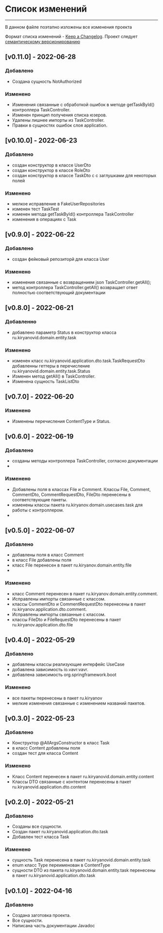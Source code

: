 # Список изменений
___
В данном файле поэтапно изложены все изменения проекта

Формат списка изменений - [Keep a Changelog](https://keepachangelog.com/ru/1.0.0/). Проект следует [семантическому версионированию](https://semver.org/lang/ru/)
## [v0.11.0] - 2022-06-28
### Добавлено
- Создана сущность NotAuthorized
### Изменено
- Изменения связанные с обработкой ошибок в методе getTaskById() контроллера TaskController. 
- Изменен принцип получения списка юзеров.
- Удалены лишнее импорты из TaskController.
- Правки в сущностях ошибок слоя application.

## [v0.10.0] - 2022-06-23
### Добавлено
- создан конструктор в классе UserDto
- создан конструктор в классе RoleDto
- создан конструктор в классе TaskDto c с заглушками для некоторых полей
### Изменено
- мелкое исправление в FakeUserRepositories
- изменен тест TaskTest
- изменен метода getTaskById() контроллера TaskController
- изменения в операциях с Task
## [v0.9.0] - 2022-06-22
### Добавлено
- создан фейковый репозиторй для класса User
### Изменено
- изменения связанные с возвращением json TaskController.getAll();
- метод контроллера TaskController.getAll() возвращает ответ полностью соответствующий документации
## [v0.8.0] - 2022-06-21
### Добавленно
- добавлено параметр Status в конструктор класса ru.kiryanovid.domain.entity.task
### Изменено
- изменен класс ru.kiryanovid.application.dto.task.TaskRequestDto
  добавленны геттеры в перечисление ru.kiryanovid.domain.entity.task.Status
- Изменен метод getAll() в TaskController.
- Изменена сущность TaskListDto
## [v0.7.0] - 2022-06-20
### Изменено
- Изменены перечисления ContentType и Status.

## [v0.6.0] - 2022-06-19
### Добавлено
- созданы методы контроллера TaskController, согласно документации
- 
### Изменено
- Добавлены поля в классах File и Comment. Классы File, Comment, CommentDto, CommentRequestDto, FileDto 
перенесены в соответствующие пакеты.
- изменены классы пакета ru.kiryanov.domain.usecases.task для работы с контроллером.
- 
## [v0.5.0] - 2022-06-07
### Добавлено
- добавлены поля в класс Comment
- в класс File добавлены поля
- класс File перенесен в пакет ru.kiryanov.domain.entity.file
-
### Изменено
- класс Comment перенесен в пакет ru.kiryanov.domain.entity.comment.
- Исправлены импорты связанные с классом.
- классы CommentDto и CommentRequestDto  перенесены в пакет ru.kiryanov.application.dto.comment.
- Исправлены импорты связанные с классом.
- классы FileDto и FileRequestDto  перенесены в пакет ru.kiryanov.application.dto.file
## [v0.4.0] - 2022-05-29
### Добавлено
- добавлены классы реализующие интерфейс UseCase
- добавлена зависимость io.vavr:vavr.
- добавлена зависимость org.springframework.boot

### Изменено
- все пакеты перенесены в пакет ru.kiryanov
- мелкие изменения связанные с изменением названий пакетов.

## [v0.3.0] - 2022-05-23  

### Добавлено
- Конструктор @AllArgsConstructor в класс Task
- в класс Content добавлены поля
- создан тест для класса Content
### Изменено
- Класс Content перенесен в пакет ru.kiryanovid.domain.entity.content
- Классы DTO связанные с контентом перенесены в пакет ru.kiryanovid.application.dto.content

## [v0.2.0] - 2022-05-21

### Добавлено
- Созданы все сущности.
- Создан пакет ru.kiryanovid.application.dto.task
- Добавлен тест класса Task
### Изменено
- сущность Task перенесена в пакет ru.kiryanovid.domain.entity.task
- enum класс Type переименован в ContentType
- сущности DTO из пакета ru.kiryanovid.domain.entity.task перенесены в пакет ru.kiryanovid.application.dto.task

## [v0.1.0] - 2022-04-16

### Добавлено
- Создана заготовка проекта.
- Все сущности.
- Написана часть документации Javadoc



